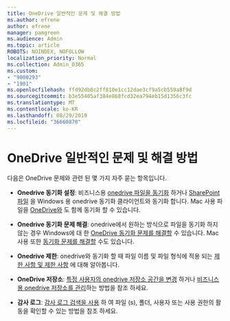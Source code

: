 ```yaml
---
title: OneDrive 일반적인 문제 및 해결 방법
ms.author: efrene
author: efrene
manager: pamgreen
ms.audience: Admin
ms.topic: article
ROBOTS: NOINDEX, NOFOLLOW
localization_priority: Normal
ms.collection: Admin_O365
ms.custom:
- "9000293"
- "1901"
ms.openlocfilehash: ffd92db8c2ff810e1cc12dae3cf9a5cb559a8f9d
ms.sourcegitcommit: b3e55405af384e868fcd32ea794eb15d1356c3fc
ms.translationtype: MT
ms.contentlocale: ko-KR
ms.lasthandoff: 08/29/2019
ms.locfileid: "36660870"
---
```

# <a name="onedrive-common-issues-and-resolutions"></a>OneDrive 일반적인 문제 및 해결 방법

다음은 OneDrive 문제와 관련 된 몇 가지 자주 묻는 항목입니다.

- **Onedrive 동기화 설정**: 비즈니스용 [onedrive 파일을 동기화](https://go.microsoft.com/fwlink/?linkid=533375) 하거나 [SharePoint 파일](https://go.microsoft.com/fwlink/?linkid=871666) 을 Windows 용 onedrive 동기화 클라이언트와 동기화 합니다.  Mac 사용 파일을 [OneDrive와](https://support.office.com/article/Sync-files-with-the-OneDrive-sync-client-on-Mac-OS-X-d11b9f29-00bb-4172-be39-997da46f913f) 도 함께 동기화 할 수 있습니다.

- **Onedrive 동기화 문제 해결**: onedrive에서 원하는 방식으로 파일을 동기화 하지 않는 경우 Windows에 대 한 [OneDrive 동기화 문제를 해결할](https://go.microsoft.com/fwlink/?linkid=866431) 수 있습니다. Mac 사용 또한 [동기화 문제를 해결할](https://support.office.com/article/fix-onedrive-sync-problems-on-a-mac-af3012d7-13ec-4ac9-bbb1-ebcd2a0cd756?ui=en-US&rs=en-US&ad=US) 수도 있습니다.
- **Onedrive 제한**: onedrive와 동기화 할 때 파일 이름 및 파일 형식에 적용 되는 [제한 사항 및 제한 사항](https://support.office.com/article/Invalid-file-names-and-file-types-in-OneDrive-OneDrive-for-Business-and-SharePoint-64883a5d-228e-48f5-b3d2-eb39e07630fa) 에 대해 알아봅니다.
- **OneDrive 저장소**: [특정 사용자의 onedrive 저장소 공간을 변경](https://docs.microsoft.com/onedrive/change-user-storage) 하거나 [비즈니스용 onedrive 저장소를 관리](https://support.office.com/article/Manage-your-OneDrive-for-Business-storage-31519161-059C-4764-B6F8-F5CD29F7FE68)하는 방법을 참조 하세요.
- **감사 로그**: [감사 로그 검색을 사용](https://docs.microsoft.com/office365/securitycompliance/search-the-audit-log-in-security-and-compliance#search-the-audit-log) 하 여 파일 (s), 폴더, 사용자 또는 사용 권한의 활동을 확인할 수 있는 방법을 참조 하세요. 
